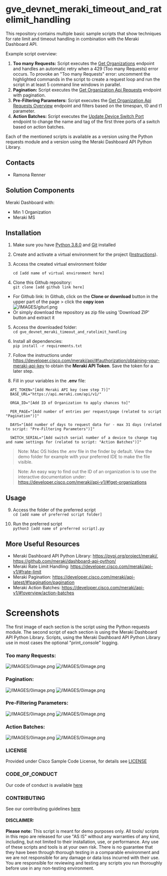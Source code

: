 # gve_devnet_meraki_timeout_and_ratelimit_handling

This repository contains multiple basic sample scripts that show techniques for rate limit and timeout handling in combination with the Meraki Dashboard API.

Example script overview:
1. **Too many Requests:** Script executes the [Get Organizations](https://developer.cisco.com/meraki/api-latest/#!get-organizations) endpoint and handles an automatic retry when a 429 (Too many Requests) error occurs. To provoke an "Too many Requests" error: uncomment the highlighted commands in the script to create a request loop and run the script in at least 5 command line windows in parallel.
2. **Pagination:** Script executes the [Get Organization Api Requests](https://developer.cisco.com/meraki/api-latest/#!get-organization-api-requests) endpoint with pagination.
3. **Pre-Filtering Parameters:** Script executes the [Get Organization Api Requests Overview](https://developer.cisco.com/meraki/api-latest/#!get-organization-api-requests-overview) endpoint and filters based on the timespan, t0 and t1 parameter.
4. **Action Batches:** Script executes the [Update Device Switch Port](https://developer.cisco.com/meraki/api-latest/#!update-device-switch-port) endpoint to change the name and tag of the first three ports of a switch based on action batches. 

Each of the mentioned scripts is available as a version using the Python requests module and a version using the Meraki Dashboard API Python Library.

## Contacts
* Ramona Renner


## Solution Components
Meraki Dashboard with:
* Min 1 Organization
* Meraki MS 

## Installation

1. Make sure you have [Python 3.8.0](https://www.python.org/downloads/) and [Git](https://git-scm.com/book/en/v2/Getting-Started-Installing-Git) installed

2. Create and activate a virtual environment for the project ([Instructions](https://docs.python.org/3/tutorial/venv.html)).

3. Access the created virtual environment folder
    ```
    cd [add name of virtual environment here] 
    ```

4. Clone this Github repository:  
  ```git clone [add github link here]```
  * For Github link: 
      In Github, click on the **Clone or download** button in the upper part of the page > click the **copy icon**  
      ![/IMAGES/giturl.png](/IMAGES/giturl.png)
  * Or simply download the repository as zip file using 'Download ZIP' button and extract it

5. Access the downloaded folder:  
    ```cd gve_devnet_meraki_timeout_and_ratelimit_handling```

6. Install all dependencies:  
  ```pip install -r requirements.txt```

7. Follow the instructions under https://developer.cisco.com/meraki/api/#!authorization/obtaining-your-meraki-api-key to obtain the **Meraki API Token**. Save the token for a later step.

8. Fill in your variables in the **.env** file:      
      
  ``` 
    API_TOKEN="[Add Meraki API key (see step 7)]"
    BASE_URL="https://api.meraki.com/api/v1/"
    
    ORGA_ID="[Add ID of Organization to apply chances to]"

    PER_PAGE="[Add number of entries per request/page (related to script "Pagination")]"
    
    DAYS="[Add number of days to request data for - max 31 days (related to script: "Pre-Filtering Parameters")]"

    SWITCH_SERIAL="[Add switch serial number of a device to change tag and name settings for (related to script: "Action Batches")]" 
  ```

  > Note: Mac OS hides the .env file in the finder by default. View the demo folder for example with your preferred IDE to make the file visible. 

  > Note: An easy way to find out the ID of an organization is to use the interactive documentation under: https://developer.cisco.com/meraki/api-v1/#!get-organizations 


## Usage

9. Access the folder of the preferred script   
    ```cd [add name of preferred script folder]```


10. Run the preferred script    
  ```python3 [add name of preferred script].py```


## More Useful Resources
* Meraki Dashboard API Python Library: https://pypi.org/project/meraki/, https://github.com/meraki/dashboard-api-python/
* Meraki Rate Limit Handling: https://developer.cisco.com/meraki/api-v1/#!rate-limit 
* Meraki Pagination: https://developer.cisco.com/meraki/api-latest/#!pagination/pagination
* Meraki Action Batches: https://developer.cisco.com/meraki/api-v1/#!overview/action-batches


# Screenshots
The first image of each section is the script using the Python requests module. The second script of each section is using the Meraki Dashboard API Python Library.
Scripts, using the Meraki Dashboard API Python Library use in most cases the optional "print_console" logging. 

### Too many Requests: 
![/IMAGES/0image.png](/IMAGES/screenshot_automatic_retry_requests.png)
![/IMAGES/0image.png](/IMAGES/screenshot_automatic_retry_lib.png)

### Pagination:
![/IMAGES/0image.png](/IMAGES/screenshot_pagination_requests.png)
![/IMAGES/0image.png](/IMAGES/screenshot_pagination_lib.png)

### Pre-Filtering Parameters: 
![/IMAGES/0image.png](/IMAGES/screenshot_timespan_requests.png)
![/IMAGES/0image.png](/IMAGES/screenshot_timespan_lib.png)

### Action Batches: 
![/IMAGES/0image.png](/IMAGES/screenshot_action_batches_requests.png)
![/IMAGES/0image.png](/IMAGES/screenshot_action_batches_lib.png)


### LICENSE

Provided under Cisco Sample Code License, for details see [LICENSE](LICENSE.md)

### CODE_OF_CONDUCT

Our code of conduct is available [here](CODE_OF_CONDUCT.md)

### CONTRIBUTING

See our contributing guidelines [here](CONTRIBUTING.md)

#### DISCLAIMER:
<b>Please note:</b> This script is meant for demo purposes only. All tools/ scripts in this repo are released for use "AS IS" without any warranties of any kind, including, but not limited to their installation, use, or performance. Any use of these scripts and tools is at your own risk. There is no guarantee that they have been through thorough testing in a comparable environment and we are not responsible for any damage or data loss incurred with their use.
You are responsible for reviewing and testing any scripts you run thoroughly before use in any non-testing environment.
